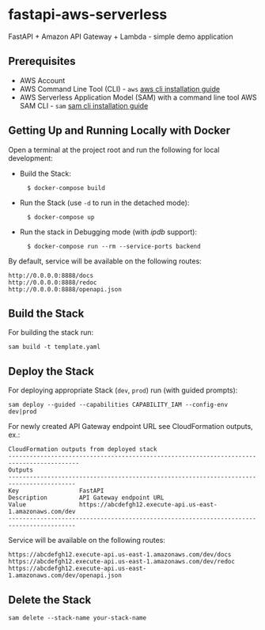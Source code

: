 # fastapi-aws-serverless

FastAPI + Amazon API Gateway + Lambda - simple demo application


## Prerequisites

- AWS Account
- AWS Command Line Tool (CLI) - `aws` [aws cli installation guide]
- AWS Serverless Application Model (SAM) with a command line tool AWS SAM CLI - `sam` [sam cli installation guide]


## Getting Up and Running Locally with Docker

Open a terminal at the project root and run the following for local development:

  - Build the Stack:

          $ docker-compose build

  - Run the Stack (use `-d` to run in the detached mode):

          $ docker-compose up

  - Run the stack in Debugging mode (with *ipdb* support):

          $ docker-compose run --rm --service-ports backend

By default, service will be available on the following routes:

    http://0.0.0.0:8888/docs
    http://0.0.0.0:8888/redoc
    http://0.0.0.0:8888/openapi.json


  [installation instructions]: https://docs.docker.com/install/#supported-platforms
  [installation guide]: https://docs.docker.com/compose/install/


## Build the Stack

For building the stack run:

    sam build -t template.yaml


## Deploy the Stack

For deploying appropriate Stack (`dev`, `prod`) run (with guided prompts):

    sam deploy --guided --capabilities CAPABILITY_IAM --config-env dev|prod


For newly created API Gateway endpoint URL see CloudFormation outputs, ex.:

    CloudFormation outputs from deployed stack
    ------------------------------------------------------------------------------------------
    Outputs
    -----------------------------------------------------------------------------------------
    Key                 FastAPI
    Description         API Gateway endpoint URL
    Value               https://abcdefgh12.execute-api.us-east-1.amazonaws.com/dev
    -----------------------------------------------------------------------------------------

Service will be available on the following routes:

    https://abcdefgh12.execute-api.us-east-1.amazonaws.com/dev/docs
    https://abcdefgh12.execute-api.us-east-1.amazonaws.com/dev/redoc
    https://abcdefgh12.execute-api.us-east-1.amazonaws.com/dev/openapi.json



## Delete the Stack

    sam delete --stack-name your-stack-name


  [aws cli installation guide]: https://docs.aws.amazon.com/cli/latest/userguide/cli-chap-install.html
  [sam cli installation guide]: https://docs.aws.amazon.com/serverless-application-model/latest/developerguide/what-is-sam.html
